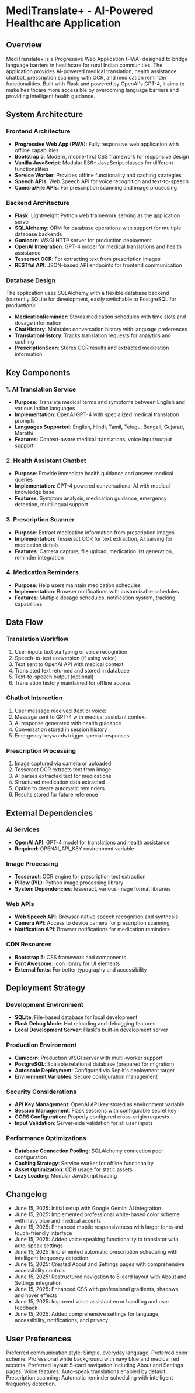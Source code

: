 # MediTranslate+ - AI-Powered Healthcare Application

## Overview

MediTranslate+ is a Progressive Web Application (PWA) designed to bridge language barriers in healthcare for rural Indian communities. The application provides AI-powered medical translation, health assistance chatbot, prescription scanning with OCR, and medication reminder functionalities. Built with Flask and powered by OpenAI's GPT-4, it aims to make healthcare more accessible by overcoming language barriers and providing intelligent health guidance.

## System Architecture

### Frontend Architecture
- **Progressive Web App (PWA)**: Fully responsive web application with offline capabilities
- **Bootstrap 5**: Modern, mobile-first CSS framework for responsive design
- **Vanilla JavaScript**: Modular ES6+ JavaScript classes for different functionalities
- **Service Worker**: Provides offline functionality and caching strategies
- **Speech APIs**: Web Speech API for voice recognition and text-to-speech
- **Camera/File APIs**: For prescription scanning and image processing

### Backend Architecture
- **Flask**: Lightweight Python web framework serving as the application server
- **SQLAlchemy**: ORM for database operations with support for multiple database backends
- **Gunicorn**: WSGI HTTP server for production deployment
- **OpenAI Integration**: GPT-4 model for medical translations and health assistance
- **Tesseract OCR**: For extracting text from prescription images
- **RESTful API**: JSON-based API endpoints for frontend communication

### Database Design
The application uses SQLAlchemy with a flexible database backend (currently SQLite for development, easily switchable to PostgreSQL for production):

- **MedicationReminder**: Stores medication schedules with time slots and dosage information
- **ChatHistory**: Maintains conversation history with language preferences
- **TranslationHistory**: Tracks translation requests for analytics and caching
- **PrescriptionScan**: Stores OCR results and extracted medication information

## Key Components

### 1. AI Translation Service
- **Purpose**: Translate medical terms and symptoms between English and various Indian languages
- **Implementation**: OpenAI GPT-4 with specialized medical translation prompts
- **Languages Supported**: English, Hindi, Tamil, Telugu, Bengali, Gujarati, Marathi
- **Features**: Context-aware medical translations, voice input/output support

### 2. Health Assistant Chatbot
- **Purpose**: Provide immediate health guidance and answer medical queries
- **Implementation**: GPT-4 powered conversational AI with medical knowledge base
- **Features**: Symptom analysis, medication guidance, emergency detection, multilingual support

### 3. Prescription Scanner
- **Purpose**: Extract medication information from prescription images
- **Implementation**: Tesseract OCR for text extraction, AI parsing for medication details
- **Features**: Camera capture, file upload, medication list generation, reminder integration

### 4. Medication Reminders
- **Purpose**: Help users maintain medication schedules
- **Implementation**: Browser notifications with customizable schedules
- **Features**: Multiple dosage schedules, notification system, tracking capabilities

## Data Flow

### Translation Workflow
1. User inputs text via typing or voice recognition
2. Speech-to-text conversion (if using voice)
3. Text sent to OpenAI API with medical context
4. Translated text returned and stored in database
5. Text-to-speech output (optional)
6. Translation history maintained for offline access

### Chatbot Interaction
1. User message received (text or voice)
2. Message sent to GPT-4 with medical assistant context
3. AI response generated with health guidance
4. Conversation stored in session history
5. Emergency keywords trigger special responses

### Prescription Processing
1. Image captured via camera or uploaded
2. Tesseract OCR extracts text from image
3. AI parses extracted text for medications
4. Structured medication data extracted
5. Option to create automatic reminders
6. Results stored for future reference

## External Dependencies

### AI Services
- **OpenAI API**: GPT-4 model for translations and health assistance
- **Required**: OPENAI_API_KEY environment variable

### Image Processing
- **Tesseract**: OCR engine for prescription text extraction
- **Pillow (PIL)**: Python image processing library
- **System Dependencies**: tesseract, various image format libraries

### Web APIs
- **Web Speech API**: Browser-native speech recognition and synthesis
- **Camera API**: Access to device camera for prescription scanning
- **Notification API**: Browser notifications for medication reminders

### CDN Resources
- **Bootstrap 5**: CSS framework and components
- **Font Awesome**: Icon library for UI elements
- **External fonts**: For better typography and accessibility

## Deployment Strategy

### Development Environment
- **SQLite**: File-based database for local development
- **Flask Debug Mode**: Hot reloading and debugging features
- **Local Development Server**: Flask's built-in development server

### Production Environment
- **Gunicorn**: Production WSGI server with multi-worker support
- **PostgreSQL**: Scalable relational database (prepared for migration)
- **Autoscale Deployment**: Configured via Replit's deployment target
- **Environment Variables**: Secure configuration management

### Security Considerations
- **API Key Management**: OpenAI API key stored as environment variable
- **Session Management**: Flask sessions with configurable secret key
- **CORS Configuration**: Properly configured cross-origin requests
- **Input Validation**: Server-side validation for all user inputs

### Performance Optimizations
- **Database Connection Pooling**: SQLAlchemy connection pool configuration
- **Caching Strategy**: Service worker for offline functionality
- **Asset Optimization**: CDN usage for static assets
- **Lazy Loading**: Modular JavaScript loading

## Changelog

- June 15, 2025: Initial setup with Google Gemini AI integration
- June 15, 2025: Implemented professional white-based color scheme with navy blue and medical accents
- June 15, 2025: Enhanced mobile responsiveness with larger fonts and touch-friendly interface
- June 15, 2025: Added voice speaking functionality to translator with auto-speak settings
- June 15, 2025: Implemented automatic prescription scheduling with intelligent frequency detection
- June 15, 2025: Created About and Settings pages with comprehensive accessibility controls
- June 15, 2025: Restructured navigation to 5-card layout with About and Settings integration
- June 15, 2025: Enhanced CSS with professional gradients, shadows, and hover effects
- June 15, 2025: Improved voice assistant error handling and user feedback
- June 15, 2025: Added comprehensive settings for language, accessibility, notifications, and privacy

## User Preferences

Preferred communication style: Simple, everyday language.
Preferred color scheme: Professional white background with navy blue and medical red accents.
Preferred layout: 5-card navigation including About and Settings pages.
Voice features: Auto-speak translations enabled by default.
Prescription scanning: Automatic reminder scheduling with intelligent frequency detection.